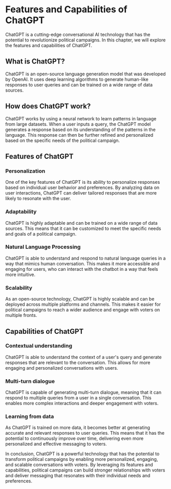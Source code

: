 Features and Capabilities of ChatGPT
======================================================================

ChatGPT is a cutting-edge conversational AI technology that has the potential to revolutionize political campaigns. In this chapter, we will explore the features and capabilities of ChatGPT.

What is ChatGPT?
----------------

ChatGPT is an open-source language generation model that was developed by OpenAI. It uses deep learning algorithms to generate human-like responses to user queries and can be trained on a wide range of data sources.

How does ChatGPT work?
----------------------

ChatGPT works by using a neural network to learn patterns in language from large datasets. When a user inputs a query, the ChatGPT model generates a response based on its understanding of the patterns in the language. This response can then be further refined and personalized based on the specific needs of the political campaign.

Features of ChatGPT
-------------------

### Personalization

One of the key features of ChatGPT is its ability to personalize responses based on individual user behavior and preferences. By analyzing data on user interactions, ChatGPT can deliver tailored responses that are more likely to resonate with the user.

### Adaptability

ChatGPT is highly adaptable and can be trained on a wide range of data sources. This means that it can be customized to meet the specific needs and goals of a political campaign.

### Natural Language Processing

ChatGPT is able to understand and respond to natural language queries in a way that mimics human conversation. This makes it more accessible and engaging for users, who can interact with the chatbot in a way that feels more intuitive.

### Scalability

As an open-source technology, ChatGPT is highly scalable and can be deployed across multiple platforms and channels. This makes it easier for political campaigns to reach a wider audience and engage with voters on multiple fronts.

Capabilities of ChatGPT
-----------------------

### Contextual understanding

ChatGPT is able to understand the context of a user's query and generate responses that are relevant to the conversation. This allows for more engaging and personalized conversations with users.

### Multi-turn dialogue

ChatGPT is capable of generating multi-turn dialogue, meaning that it can respond to multiple queries from a user in a single conversation. This enables more complex interactions and deeper engagement with voters.

### Learning from data

As ChatGPT is trained on more data, it becomes better at generating accurate and relevant responses to user queries. This means that it has the potential to continuously improve over time, delivering even more personalized and effective messaging to voters.

In conclusion, ChatGPT is a powerful technology that has the potential to transform political campaigns by enabling more personalized, engaging, and scalable conversations with voters. By leveraging its features and capabilities, political campaigns can build stronger relationships with voters and deliver messaging that resonates with their individual needs and preferences.


